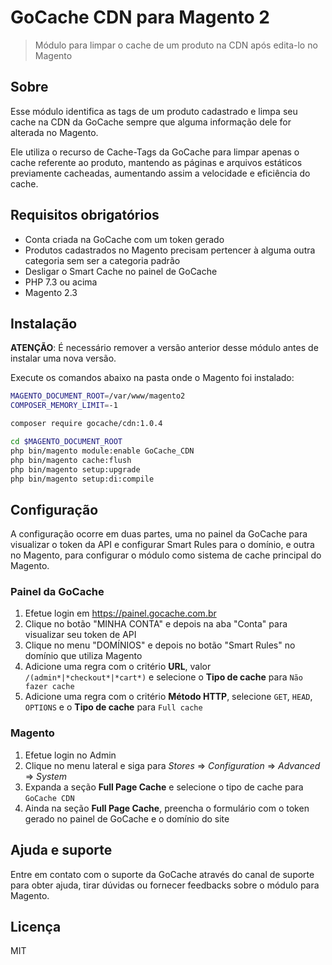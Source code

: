 # GoCache CDN para Magento 2

> Módulo para limpar o cache de um produto na CDN após edita-lo no Magento

## Sobre

Esse módulo identifica as tags de um produto cadastrado e
limpa seu cache na CDN da GoCache sempre que alguma informação
dele for alterada no Magento.

Ele utiliza o recurso de Cache-Tags da GoCache para limpar apenas
o cache referente ao produto, mantendo as páginas e arquivos estáticos
previamente cacheadas, aumentando assim a velocidade e eficiência do cache.

## Requisitos obrigatórios

- Conta criada na GoCache com um token gerado
- Produtos cadastrados no Magento precisam pertencer à alguma outra categoria sem ser a categoria padrão
- Desligar o Smart Cache no painel de GoCache
- PHP 7.3 ou acima
- Magento 2.3

## Instalação

**ATENÇÃO**: É necessário remover a versão anterior desse
módulo antes de instalar uma nova versão.

Execute os comandos abaixo na pasta onde o Magento foi instalado:

```sh
MAGENTO_DOCUMENT_ROOT=/var/www/magento2
COMPOSER_MEMORY_LIMIT=-1

composer require gocache/cdn:1.0.4

cd $MAGENTO_DOCUMENT_ROOT
php bin/magento module:enable GoCache_CDN
php bin/magento cache:flush
php bin/magento setup:upgrade
php bin/magento setup:di:compile
```

## Configuração

A configuração ocorre em duas partes, uma no painel da GoCache para visualizar o
token da API e configurar Smart Rules para o domínio, e outra no Magento, para
configurar o módulo como sistema de cache principal do Magento.

### Painel da GoCache

1. Efetue login em https://painel.gocache.com.br
2. Clique no botão "MINHA CONTA" e depois na aba "Conta" para visualizar seu token de API
3. Clique no menu "DOMÍNIOS" e depois no botão "Smart Rules" no domínio que utiliza Magento
4. Adicione uma regra com o critério **URL**, valor `/(admin*|*checkout*|*cart*)` e selecione o **Tipo de cache** para `Não fazer cache`
5. Adicione uma regra com o critério **Método HTTP**, selecione `GET`, `HEAD`, `OPTIONS` e o **Tipo de cache** para `Full cache`

### Magento

1. Efetue login no Admin
2. Clique no menu lateral e siga para *Stores* => *Configuration* => *Advanced* => *System*
3. Expanda a seção **Full Page Cache** e selecione o tipo de cache para `GoCache CDN`
4. Ainda na seção **Full Page Cache**, preencha o formulário com o token gerado no painel de GoCache e o domínio do site

## Ajuda e suporte

Entre em contato com o suporte da GoCache através do canal de suporte para obter ajuda,
tirar dúvidas ou fornecer feedbacks sobre o módulo para Magento.

## Licença

MIT
